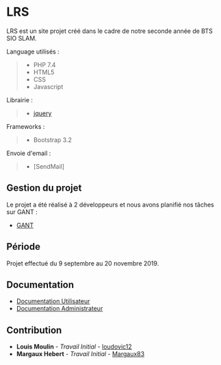 # LRS

LRS est un site projet créé dans le cadre de notre seconde année de BTS SIO SLAM.

Language utilisés : 
> - PHP 7.4
> - HTML5
> - CSS
> - Javascript

Librairie :
> - [jquery](https://github.com/jquery/jquery)

Frameworks :
> - Bootstrap 3.2

Envoie d'email : 
> - [SendMail]

## Gestion du projet

Le projet a été réalisé à 2 développeurs et nous avons planifié nos tâches sur GANT :
- [GANT](https://github.com/loudovic12/LRS/blob/master/gant/projet-web-gantt.gan)

## Période

Projet effectué du 9 septembre au 20 novembre 2019.

## Documentation
- [Documentation Utilisateur](https://github.com/loudovic12/LRS/blob/master/documentation/Documentation%20lrs%20utilisateur.pdf)
- [Documentation Administrateur](https://github.com/loudovic12/LRS/blob/master/documentation/Documentation%20lrs%20d%C3%A9veloppeur.pdf)

## Contribution
* **Louis Moulin** - *Travail Initial* - [loudovic12](https://github.com/loudovic12)
* **Margaux Hebert** - *Travail Initial* - [Margaux83](https://github.com/Margaux83)
